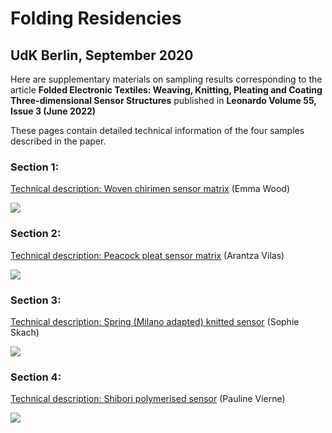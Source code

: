 # Folding Residencies


## UdK Berlin, September 2020 

Here are supplementary materials on sampling results corresponding to the article **Folded Electronic Textiles: Weaving, Knitting, Pleating and Coating
Three-dimensional Sensor Structures** published in **Leonardo Volume 55, Issue 3 (June 2022)**

These pages contain detailed technical information of the four samples described in the paper.


### Section 1:
[Technical description: Woven chirimen sensor matrix](https://github.com/Pleated-Electronics/Folding-Residencies-2020/wiki/Technical-description:-Woven-chirimen-sensor-matrix) (Emma Wood)

![](https://github.com/Pleated-Electronics/Folding-Residencies-2020/main/figures_making/thumb_Sample1_woven_fig1.jpg)


### Section 2: 
[Technical description: Peacock pleat sensor matrix](https://github.com/Pleated-Electronics/Folding-Residencies-2020/wiki/Technical-description:-Peacock-pleat-sensor-matrix) (Arantza Vilas)

![](https://github.com/Pleated-Electronics/Folding-Residencies-2020/main/figures_making/thumb_Sample1_pleated_fig1.jpg)


### Section 3: 
[Technical description: Spring (Milano adapted) knitted sensor](https://github.com/Pleated-Electronics/Folding-Residencies-2020/wiki/Technical-description:-Spring-(Milano-adapted)-knitted-sensor) (Sophie Skach)

![](https://github.com/Pleated-Electronics/Folding-Residencies-2020/main/figures_making/thumb_Sample1_knitted_fig1.jpg)


### Section 4: 
[Technical description: Shibori polymerised sensor](https://github.com/Pleated-Electronics/Folding-Residencies-2020/wiki/Technical-description:-Shibori-polymerised-sensor) (Pauline Vierne)

![](https://github.com/Pleated-Electronics/Folding-Residencies-2020/main/figures_making/thumb_Sample4_polymerised_fig1.jpg)

